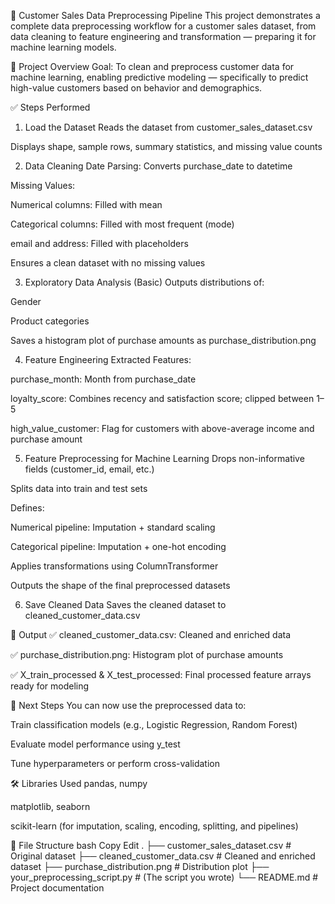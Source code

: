 🧼 Customer Sales Data Preprocessing Pipeline
This project demonstrates a complete data preprocessing workflow for a customer sales dataset, from data cleaning to feature engineering and transformation — preparing it for machine learning models.

📂 Project Overview
Goal:
To clean and preprocess customer data for machine learning, enabling predictive modeling — specifically to predict high-value customers based on behavior and demographics.

✅ Steps Performed
1. Load the Dataset
Reads the dataset from customer_sales_dataset.csv

Displays shape, sample rows, summary statistics, and missing value counts

2. Data Cleaning
Date Parsing: Converts purchase_date to datetime

Missing Values:

Numerical columns: Filled with mean

Categorical columns: Filled with most frequent (mode)

email and address: Filled with placeholders

Ensures a clean dataset with no missing values

3. Exploratory Data Analysis (Basic)
Outputs distributions of:

Gender

Product categories

Saves a histogram plot of purchase amounts as purchase_distribution.png

4. Feature Engineering
Extracted Features:

purchase_month: Month from purchase_date

loyalty_score: Combines recency and satisfaction score; clipped between 1–5

high_value_customer: Flag for customers with above-average income and purchase amount

5. Feature Preprocessing for Machine Learning
Drops non-informative fields (customer_id, email, etc.)

Splits data into train and test sets

Defines:

Numerical pipeline: Imputation + standard scaling

Categorical pipeline: Imputation + one-hot encoding

Applies transformations using ColumnTransformer

Outputs the shape of the final preprocessed datasets

6. Save Cleaned Data
Saves the cleaned dataset to cleaned_customer_data.csv

🧪 Output
✅ cleaned_customer_data.csv: Cleaned and enriched data

✅ purchase_distribution.png: Histogram plot of purchase amounts

✅ X_train_processed & X_test_processed: Final processed feature arrays ready for modeling

🚀 Next Steps
You can now use the preprocessed data to:

Train classification models (e.g., Logistic Regression, Random Forest)

Evaluate model performance using y_test

Tune hyperparameters or perform cross-validation

🛠️ Libraries Used
pandas, numpy

matplotlib, seaborn

scikit-learn (for imputation, scaling, encoding, splitting, and pipelines)

📁 File Structure
bash
Copy
Edit
.
├── customer_sales_dataset.csv           # Original dataset
├── cleaned_customer_data.csv            # Cleaned and enriched dataset
├── purchase_distribution.png            # Distribution plot
├── your_preprocessing_script.py         # (The script you wrote)
└── README.md                            # Project documentation
